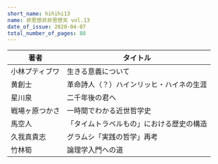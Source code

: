 ```yaml
---
short_name: hihihi13
name: 非思想非非思想天 vol.13
date_of_issue: 2020-04-07
total_number_of_pages: 88
---
```

| 著者           | タイトル                                     | 
| -------------- | -------------------------------------------- | 
| 小林プティブワ | 生きる意義について                           | 
| 黄創士         | 革命詩人（？）ハインリッヒ・ハイネの生涯     | 
| 星川泉         | 二千年後の君へ                               | 
| 戦場ヶ原つかさ | 一時間でわかる近世哲学史<br>                 | 
| 馬空人         | 「タイムトラベルもの」における歴史の構造<br> | 
| 久我真貴志     | グラムシ「実践の哲学」再考                   | 
| 竹林筍         | 論理学入門への道                             | 